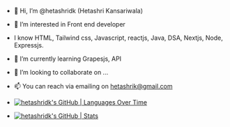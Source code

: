 - 👋 Hi, I’m @hetashridk (Hetashri Kansariwala)
- 👀 I’m interested in Front end developer
- I know HTML, Tailwind css, Javascript, reactjs, Java, DSA, Nextjs, Node, Expressjs.
- 🌱 I’m currently learning Grapesjs, API
- 💞️ I’m looking to collaborate on ...
- 📫 You can reach via emailing on hetashrik@gmail.com
- [![hetashridk's GitHub | Languages Over Time](https://stats.quine.sh/hetashridk/languages-over-time?theme=dark)](https://quine.sh?utm_source=widgets&utm_campaign=hetashridk)

- [![hetashridk's GitHub | Stats](https://stats.quine.sh/hetashridk/github?theme=dark)](https://quine.sh?utm_source=widgets&utm_campaign=hetashridk)

<!---
hetashridk/hetashridk is a ✨ special ✨ repository because its `README.md` (this file) appears on your GitHub profile.
You can click the Preview link to take a look at your changes.
--->
